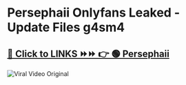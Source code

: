 
 # Persephaii Onlyfans Leaked - Update Files g4sm4

## <h2><a href="https://clipsfans.com/Persephaii&ref=git">🔗 Click to LINKS ⏩⏩ 👉 🟢 Persephaii </a></h2>

<a href="https://clipsfans.com/Persephaii&ref=git" rel="nofollow" data-target="animated-image.originalLink"><img src="https://i.ibb.co.com/xMMVF88/686577567.gif" alt="Viral Video Original" style="max-width: 100%; display: inline-block;" data-target="animated-image.originalImage"></a>

